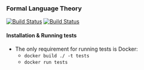 ### Formal Language Theory

[![Build Status](https://travis-ci.com/github/Duletov/formal_languages.svg?branch=master)](https://travis-ci.com/github/Duletov/formal_languages)
[![Build Status](https://travis-ci.com/github/Duletov/formal_languages.svg?branch=Task01)](https://travis-ci.com/github/Duletov/formal_languages)

#### Installation & Running tests

 - The only requirement for running tests is Docker:
   - `docker build ./ -t tests`
   - `docker run tests`